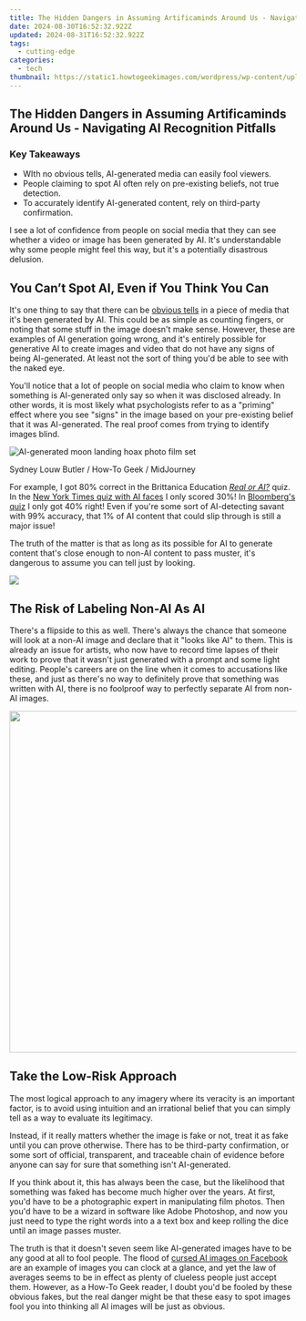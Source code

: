 ```yaml
---
title: The Hidden Dangers in Assuming Artificaminds Around Us - Navigating AI Recognition Pitfalls
date: 2024-08-30T16:52:32.922Z
updated: 2024-08-31T16:52:32.922Z
tags:
  - cutting-edge
categories:
  - tech
thumbnail: https://static1.howtogeekimages.com/wordpress/wp-content/uploads/2024/07/a-person-with-a-magnifying-glass-with-the-text-ai-and-a-warning-icon.jpg
---
```


## The Hidden Dangers in Assuming Artificaminds Around Us - Navigating AI Recognition Pitfalls

### Key Takeaways

* WIth no obvious tells, AI-generated media can easily fool viewers.
* People claiming to spot AI often rely on pre-existing beliefs, not true detection.
* To accurately identify AI-generated content, rely on third-party confirmation.

 I see a lot of confidence from people on social media that they can see whether a video or image has been generated by AI. It's understandable why some people might feel this way, but it's a potentially disastrous delusion.

##  You Can’t Spot AI, Even if You Think You Can

 It's one thing to say that there can be [obvious tells](https://on-screen-recording.techidaily.com/in-2024-evolutionary-tools-redefining-the-art-of-game-capture-beyond-fbx/) in a piece of media that it's been generated by AI. This could be as simple as counting fingers, or noting that some stuff in the image doesn't make sense. However, these are examples of AI generation going wrong, and it's entirely possible for generative AI to create images and video that do not have any signs of being AI-generated. At least not the sort of thing you'd be able to see with the naked eye.

 You'll notice that a lot of people on social media who claim to know when something is AI-generated only say so when it was disclosed already. In other words, it is most likely what psychologists refer to as a "priming" effect where you see "signs" in the image based on your pre-existing belief that it was AI-generated. The real proof comes from trying to identify images blind.

![AI-generated moon landing hoax photo film set](https://static1.howtogeekimages.com/wordpress/wp-content/uploads/2024/07/moon-landing-hoax-photo-film-set.png) 

Sydney Louw Butler / How-To Geek / MidJourney

 For example, I got 80% correct in the Brittanica Education [_Real or AI?_](https://britannicaeducation.com/blog/quiz-real-or-ai/) quiz. In the [New York Times quiz with AI faces](https://britannicaeducation.com/blog/quiz-real-or-ai/) I only scored 30%! In [Bloomberg's quiz](https://www.bloomberg.com/graphics/2023-opinion-google-ai-images-quiz/) I only got 40% right! Even if you're some sort of AI-detecting savant with 99% accuracy, that 1% of AI content that could slip through is still a major issue!

 The truth of the matter is that as long as its possible for AI to generate content that's close enough to non-AI content to pass muster, it's dangerous to assume you can tell just by looking.

<!-- affiliate ads begin -->
<a href="https://store.movavi.com/affiliate.php?ACCOUNT=MOVAVI&AFFILIATE=108875&PATH=https%3A%2F%2Fwww.movavi.com%3FAFFILIATE%3D108875%26RESOURCE%3DMovavi%2BVideo%2BEditor%2Bbox"><img src="https://mcusercontent.com/0885a03ded3d480dca9287f12/images/6d3207fd-9f15-4c21-f0ad-59c68e6a7e2a.png" border="0"></a>
<!-- affiliate ads end -->
##  The Risk of Labeling Non-AI As AI

 There's a flipside to this as well. There's always the chance that someone will look at a non-AI image and declare that it "looks like AI" to them. This is already an issue for artists, who now have to record time lapses of their work to prove that it wasn't just generated with a prompt and some light editing. People's careers are on the line when it comes to accusations like these, and just as there's no way to definitely prove that something was written with AI, there is no foolproof way to perfectly separate AI from non-AI images.

<!-- affiliate ads begin -->
<a href="https://appsumo.8odi.net/c/5597632/2082541/7443" target="_top" id="2082541"><img src="//a.impactradius-go.com/display-ad/7443-2082541" border="0" alt="" width="1200" height="600"/></a><img height="0" width="0" src="https://appsumo.8odi.net/i/5597632/2082541/7443" style="position:absolute;visibility:hidden;" border="0" />
<!-- affiliate ads end -->
##  Take the Low-Risk Approach

 The most logical approach to any imagery where its veracity is an important factor, is to avoid using intuition and an irrational belief that you can simply tell as a way to evaluate its legitimacy.

 Instead, if it really matters whether the image is fake or not, treat it as fake until you can prove otherwise. There has to be third-party confirmation, or some sort of official, transparent, and traceable chain of evidence before anyone can say for sure that something isn't AI-generated.

 If you think about it, this has always been the case, but the likelihood that something was faked has become much higher over the years. At first, you'd have to be a photographic expert in manipulating film photos. Then you'd have to be a wizard in software like Adobe Photoshop, and now you just need to type the right words into a a text box and keep rolling the dice until an image passes muster.

 The truth is that it doesn't seven seem like AI-generated images have to be any good at all to fool people. The flood of [cursed AI images on Facebook](https://smart-video-creator.techidaily.com/in-2024-zero-cost-4k-video-conversion-top-10-solutions/) are an example of images you can clock at a glance, and yet the law of averages seems to be in effect as plenty of clueless people just accept them. However, as a How-To Geek reader, I doubt you'd be fooled by these obvious fakes, but the real danger might be that these easy to spot images fool you into thinking all AI images will be just as obvious.

<ins class="adsbygoogle"
     style="display:block"
     data-ad-format="autorelaxed"
     data-ad-client="ca-pub-7571918770474297"
     data-ad-slot="1223367746"></ins>



<ins class="adsbygoogle"
     style="display:block"
     data-ad-client="ca-pub-7571918770474297"
     data-ad-slot="8358498916"
     data-ad-format="auto"
     data-full-width-responsive="true"></ins>


